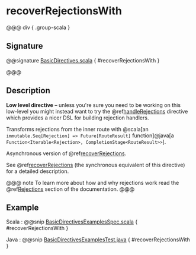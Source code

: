 # recoverRejectionsWith

@@@ div { .group-scala }

## Signature

@@signature [BasicDirectives.scala](/akka-http/src/main/scala/akka/http/scaladsl/server/directives/BasicDirectives.scala) { #recoverRejectionsWith }

@@@

## Description

**Low level directive** – unless you're sure you need to be working on this low-level you might instead
want to try the @ref[handleRejections](../execution-directives/handleRejections.md) directive which provides a nicer DSL for building rejection handlers.

Transforms rejections from the inner route with @scala[an `immutable.Seq[Rejection] => Future[RouteResult]` function]@java[a `Function<Iterable<Rejection>, CompletionStage<RouteResult>>`].

Asynchronous version of @ref[recoverRejections](recoverRejections.md).

See @ref[recoverRejections](recoverRejections.md) (the synchronous equivalent of this directive) for a detailed description.

@@@ note
To learn more about how and why rejections work read the @ref[Rejections](../../rejections.md) section of the documentation.
@@@

## Example

Scala
:  @@snip [BasicDirectivesExamplesSpec.scala](/docs/src/test/scala/docs/http/scaladsl/server/directives/BasicDirectivesExamplesSpec.scala) { #recoverRejectionsWith }

Java
:  @@snip [BasicDirectivesExamplesTest.java](/docs/src/test/java/docs/http/javadsl/server/directives/BasicDirectivesExamplesTest.java) { #recoverRejectionsWith }
